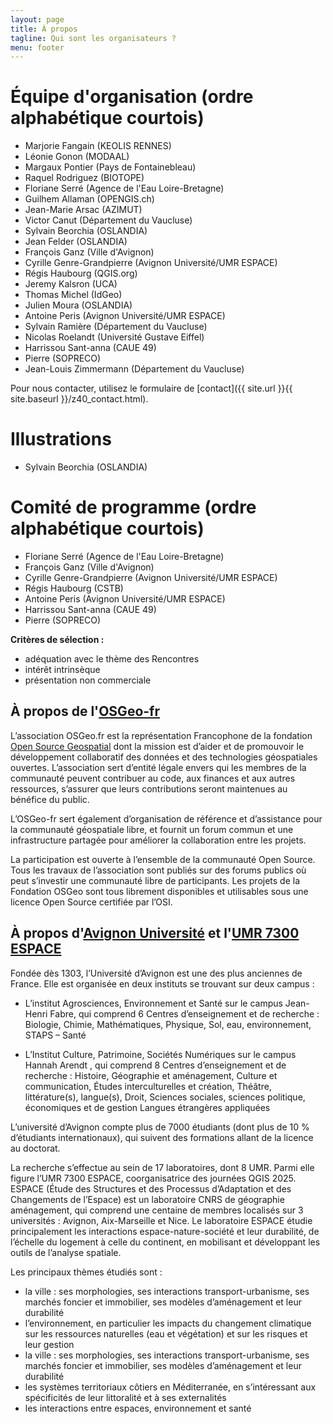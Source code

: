 ```yaml
---
layout: page
title: À propos
tagline: Qui sont les organisateurs ?
menu: footer
---
```


# Équipe d'organisation (ordre alphabétique courtois)

- Marjorie Fangain (KEOLIS RENNES)
- Léonie Gonon (MODAAL)
- Margaux Pontier (Pays de Fontainebleau)
- Raquel Rodriguez (BIOTOPE)
- Floriane Serré (Agence de l'Eau Loire-Bretagne)
- Guilhem Allaman (OPENGIS.ch)
- Jean-Marie Arsac (AZIMUT)
- Victor Canut (Département du Vaucluse)
- Sylvain Beorchia (OSLANDIA)
- Jean Felder (OSLANDIA)
- François Ganz (Ville d'Avignon)
- Cyrille Genre-Grandpierre (Avignon Université/UMR ESPACE)
- Régis Haubourg (QGIS.org)
- Jeremy Kalsron (UCA)
- Thomas Michel (IdGeo)
- Julien Moura (OSLANDIA)
- Antoine Peris (Avignon Université/UMR ESPACE)
- Sylvain Ramière (Département du Vaucluse)
- Nicolas Roelandt (Université Gustave Eiffel)
- Harrissou Sant-anna (CAUE 49)
- Pierre (SOPRECO)
- Jean-Louis Zimmermann (Département du Vaucluse)

Pour nous contacter, utilisez le formulaire de [contact]({{ site.url }}{{ site.baseurl }}/z40_contact.html).

# Illustrations

- Sylvain Beorchia (OSLANDIA)

# Comité de programme (ordre alphabétique courtois)

- Floriane Serré (Agence de l'Eau Loire-Bretagne)
- François Ganz (Ville d'Avignon)
- Cyrille Genre-Grandpierre (Avignon Université/UMR ESPACE)
- Régis Haubourg (CSTB)
- Antoine Peris (Avignon Université/UMR ESPACE)
- Harrissou Sant-anna (CAUE 49)
- Pierre (SOPRECO)

**Critères de sélection :**

- adéquation avec le thème des Rencontres
- intérêt intrinsèque
- présentation non commerciale

<!--## À propos de l'[Institut d'Urbanisme et de Géographie Alpine (IUGA)](https://iuga.univ-grenoble-alpes.fr/)

L'UFR Institut d'Urbanisme et de Géographie Alpine a pour vocation l'enseignement et la recherche dans les domaines de la géographie et de l'urbanisme.

Son siège se situe à la Cité des Territoires à Grenoble. Elle dispose d'une antenne au Pradel sur la commune de Miribel (Ardèche).

L'UFR Institut d'Urbanisme et de Géographie Alpine a pour mission d'assurer la formation initiale et continue, la préparation aux examens et concours (diplômes nationaux, internationaux et diplômes d'université) en liaison avec les autres composantes et avec tout autre établissement public à caractère scientifique, culturel et professionnel, de contribuer au développement de la recherche fondamentale et appliquée et à la formation des chercheurs en liaison  avec tout organisme de recherche public ou privé, français ou étranger, à la préparation à l'insertion professionnelle des étudiants et à la coopération internationale dans les domaines de sa compétence.
-->


## À propos de l'[OSGeo-fr](https://www.osgeo.fr/)

L’association OSGeo.fr est la représentation Francophone de la fondation [Open Source Geospatial](https://www.osgeo.org) dont la mission est d’aider et de promouvoir le développement collaboratif des données et des technologies géospatiales ouvertes. L’association sert d’entité légale envers qui les membres de la communauté peuvent contribuer au code, aux finances et aux autres ressources, s’assurer que leurs contributions seront maintenues au bénéfice du public.

L’OSGeo-fr sert également d’organisation de référence et d’assistance pour la communauté géospatiale libre, et fournit un forum commun et une infrastructure partagée pour améliorer la collaboration entre les projets.

La participation est ouverte à l’ensemble de la communauté Open Source. Tous les travaux de l’association sont publiés sur des forums publics où peut s’investir une communauté libre de participants. Les projets de la Fondation OSGeo sont tous librement disponibles et utilisables sous une licence Open Source certifiée par l’OSI.

## À propos d'[Avignon Université](https://univ-avignon.fr/) et l'[UMR 7300 ESPACE](https://www.umrespace.org/)

Fondée dès 1303, l’Université d’Avignon est une des plus anciennes de France. Elle est organisée en deux instituts se trouvant sur deux campus :
- L’institut Agrosciences, Environnement et Santé sur le campus Jean-Henri Fabre, qui comprend 6 Centres d’enseignement et de recherche : Biologie, Chimie, Mathématiques, Physique, Sol, eau, environnement, STAPS – Santé

- L’Institut Culture, Patrimoine, Sociétés Numériques sur le campus Hannah Arendt , qui comprend 8 Centres d’enseignement et de recherche : Histoire, Géographie et aménagement, Culture et communication, Études interculturelles et création, Théâtre, littérature(s), langue(s), Droit, Sciences sociales, sciences politique, économiques et de gestion Langues étrangères appliquées

L’université d’Avignon compte plus de 7000 étudiants (dont plus de 10 % d’étudiants internationaux), qui suivent des formations allant de la licence au doctorat.

La recherche s’effectue au sein de 17 laboratoires, dont 8 UMR. Parmi elle figure l’UMR 7300 ESPACE, coorganisatrice des journées QGIS 2025. ESPACE (Étude des Structures et des Processus d’Adaptation et des Changements de l’Espace) est un laboratoire CNRS de géographie aménagement, qui comprend une centaine de membres localisés sur 3 universités : Avignon, Aix-Marseille et Nice. Le laboratoire ESPACE étudie principalement les interactions espace-nature-société et leur durabilité, de l’échelle du logement à celle du continent, en mobilisant et développant les outils de l’analyse spatiale.

Les principaux thèmes étudiés sont :
- la ville : ses morphologies, ses interactions transport-urbanisme, ses marchés foncier et immobilier, ses modèles d’aménagement et leur durabilité
- l’environnement, en particulier les impacts du changement climatique sur les ressources naturelles (eau et végétation) et sur les risques et leur gestion
- la ville : ses morphologies, ses interactions transport-urbanisme, ses marchés foncier et immobilier, ses modèles d’aménagement et leur durabilité
- les systèmes territoriaux côtiers en Méditerranée, en s’intéressant aux spécificités de leur littoralité et à ses externalités
- les interactions entre espaces, environnement et santé
